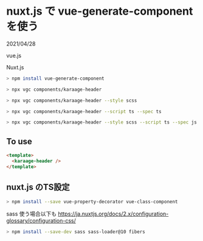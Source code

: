 # nuxt.js で vue-generate-component を使う
<div class="info">
  <p class="info__date">
    2021/04/28
  </p>
  <div class="info__tags">
    <p class="info__tags__one">vue.js</p>
    <p class="info__tags__one">Nuxt.js</p>
  </div>
</div>

```bash
> npm install vue-generate-component
```

```bash
> npx vgc components/karaage-header
```

```bash
> npx vgc components/karaage-header --style scss
```

```bash
> npx vgc components/karaage-header --script ts --spec ts
```

```bash
> npx vgc components/karaage-header --style scss --script ts --spec js
```


## To use
```html
<template>
  <karaage-header />
</template>
```

## nuxt.js のTS設定
```bash
> npm install --save vue-property-decorator vue-class-component
```

sass 使う場合以下も
https://ja.nuxtjs.org/docs/2.x/configuration-glossary/configuration-css/

```bash
> npm install --save-dev sass sass-loader@10 fibers
```
